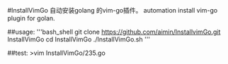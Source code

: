 #InstallVimGo
自动安装golang 的vim-go插件。
automation install vim-go plugin for golan.


##usage:
	'''bash_shell
	git clone https://github.com/aimin/InstallvimGo.git InstallVimGo
	cd InstallVimGo
	./InstallVimGo.sh
	'''
	
	
##test:
	>vim InstallVimGo/235.go

	

